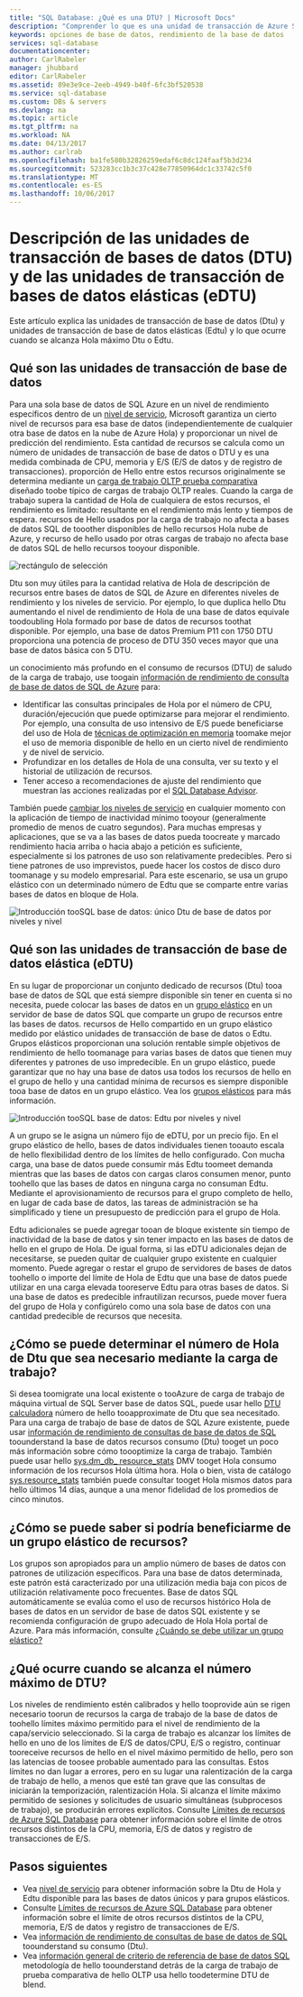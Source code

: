 ```yaml
---
title: "SQL Database: ¿Qué es una DTU? | Microsoft Docs"
description: "Comprender lo que es una unidad de transacción de Azure SQL Database."
keywords: opciones de base de datos, rendimiento de la base de datos
services: sql-database
documentationcenter: 
author: CarlRabeler
manager: jhubbard
editor: CarlRabeler
ms.assetid: 89e3e9ce-2eeb-4949-b40f-6fc3bf520538
ms.service: sql-database
ms.custom: DBs & servers
ms.devlang: na
ms.topic: article
ms.tgt_pltfrm: na
ms.workload: NA
ms.date: 04/13/2017
ms.author: carlrab
ms.openlocfilehash: ba1fe580b32826259edaf6c8dc124faaf5b3d234
ms.sourcegitcommit: 523283cc1b3c37c428e77850964dc1c33742c5f0
ms.translationtype: MT
ms.contentlocale: es-ES
ms.lasthandoff: 10/06/2017
---
```

# <a name="explaining-database-transaction-units-dtus-and-elastic-database-transaction-units-edtus"></a>Descripción de las unidades de transacción de bases de datos (DTU) y de las unidades de transacción de bases de datos elásticas (eDTU)
Este artículo explica las unidades de transacción de base de datos (Dtu) y unidades de transacción de base de datos elásticas (Edtu) y lo que ocurre cuando se alcanza Hola máximo Dtu o Edtu.  

## <a name="what-are-database-transaction-units-dtus"></a>Qué son las unidades de transacción de base de datos
Para una sola base de datos de SQL Azure en un nivel de rendimiento específicos dentro de un [nivel de servicio](sql-database-service-tiers.md#single-database-service-tiers-and-performance-levels), Microsoft garantiza un cierto nivel de recursos para esa base de datos (independientemente de cualquier otra base de datos en la nube de Azure Hola) y proporcionar un nivel de predicción del rendimiento. Esta cantidad de recursos se calcula como un número de unidades de transacción de base de datos o DTU y es una medida combinada de CPU, memoria y E/S (E/S de datos y de registro de transacciones). proporción de Hello entre estos recursos originalmente se determina mediante un [carga de trabajo OLTP prueba comparativa](sql-database-benchmark-overview.md) diseñado toobe típico de cargas de trabajo OLTP reales. Cuando la carga de trabajo supera la cantidad de Hola de cualquiera de estos recursos, el rendimiento es limitado: resultante en el rendimiento más lento y tiempos de espera. recursos de Hello usados por la carga de trabajo no afecta a bases de datos SQL de tooother disponibles de hello recursos Hola nube de Azure, y recurso de hello usado por otras cargas de trabajo no afecta base de datos SQL de hello recursos tooyour disponible.

![rectángulo de selección](./media/sql-database-what-is-a-dtu/bounding-box.png)

Dtu son muy útiles para la cantidad relativa de Hola de descripción de recursos entre bases de datos de SQL de Azure en diferentes niveles de rendimiento y los niveles de servicio. Por ejemplo, lo que duplica hello Dtu aumentando el nivel de rendimiento de Hola de una base de datos equivale toodoubling Hola formado por base de datos de recursos toothat disponible. Por ejemplo, una base de datos Premium P11 con 1750 DTU proporciona una potencia de proceso de DTU 350 veces mayor que una base de datos básica con 5 DTU.  

un conocimiento más profundo en el consumo de recursos (DTU) de saludo de la carga de trabajo, use toogain [información de rendimiento de consulta de base de datos de SQL de Azure](sql-database-query-performance.md) para:

- Identificar las consultas principales de Hola por el número de CPU, duración/ejecución que puede optimizarse para mejorar el rendimiento. Por ejemplo, una consulta de uso intensivo de E/S puede beneficiarse del uso de Hola de [técnicas de optimización en memoria](sql-database-in-memory.md) toomake mejor el uso de memoria disponible de hello en un cierto nivel de rendimiento y de nivel de servicio.
- Profundizar en los detalles de Hola de una consulta, ver su texto y el historial de utilización de recursos.
- Tener acceso a recomendaciones de ajuste del rendimiento que muestran las acciones realizadas por el [SQL Database Advisor](sql-database-advisor.md).

También puede [cambiar los niveles de servicio](sql-database-service-tiers.md) en cualquier momento con la aplicación de tiempo de inactividad mínimo tooyour (generalmente promedio de menos de cuatro segundos). Para muchas empresas y aplicaciones, que se va a las bases de datos pueda toocreate y marcado rendimiento hacia arriba o hacia abajo a petición es suficiente, especialmente si los patrones de uso son relativamente predecibles. Pero si tiene patrones de uso imprevistos, puede hacer los costos de disco duro toomanage y su modelo empresarial. Para este escenario, se usa un grupo elástico con un determinado número de Edtu que se comparte entre varias bases de datos en bloque de Hola.

![Introducción tooSQL base de datos: único Dtu de base de datos por niveles y nivel](./media/sql-database-what-is-a-dtu/single_db_dtus.png)

## <a name="what-are-elastic-database-transaction-units-edtus"></a>Qué son las unidades de transacción de base de datos elástica (eDTU)
En su lugar de proporcionar un conjunto dedicado de recursos (Dtu) tooa base de datos de SQL que está siempre disponible sin tener en cuenta si no necesita, puede colocar las bases de datos en un [grupo elástico](sql-database-elastic-pool.md) en un servidor de base de datos SQL que comparte un grupo de recursos entre las bases de datos. recursos de Hello compartido en un grupo elástico medido por elástico unidades de transacción de base de datos o Edtu. Grupos elásticos proporcionan una solución rentable simple objetivos de rendimiento de hello toomanage para varias bases de datos que tienen muy diferentes y patrones de uso impredecible. En un grupo elástico, puede garantizar que no hay una base de datos usa todos los recursos de hello en el grupo de hello y una cantidad mínima de recursos es siempre disponible tooa base de datos en un grupo elástico. Vea los [grupos elásticos](sql-database-elastic-pool.md) para más información.

![Introducción tooSQL base de datos: Edtu por niveles y nivel](./media/sql-database-what-is-a-dtu/sqldb_elastic_pools.png)

A un grupo se le asigna un número fijo de eDTU, por un precio fijo. En el grupo elástico de hello, bases de datos individuales tienen tooauto escala de hello flexibilidad dentro de los límites de hello configurado. Con mucha carga, una base de datos puede consumir más Edtu toomeet demanda mientras que las bases de datos con cargas claros consumen menor, punto toohello que las bases de datos en ninguna carga no consuman Edtu. Mediante el aprovisionamiento de recursos para el grupo completo de hello, en lugar de cada base de datos, las tareas de administración se ha simplificado y tiene un presupuesto de predicción para el grupo de Hola.

Edtu adicionales se puede agregar tooan de bloque existente sin tiempo de inactividad de la base de datos y sin tener impacto en las bases de datos de hello en el grupo de Hola. De igual forma, si las eDTU adicionales dejan de necesitarse, se pueden quitar de cualquier grupo existente en cualquier momento. Puede agregar o restar el grupo de servidores de bases de datos toohello o importe del límite de Hola de Edtu que una base de datos puede utilizar en una carga elevada tooreserve Edtu para otras bases de datos. Si una base de datos es predecible infrautilizan recursos, puede mover fuera del grupo de Hola y configúrelo como una sola base de datos con una cantidad predecible de recursos que necesita.

## <a name="how-can-i-determine-hello-number-of-dtus-needed-by-my-workload"></a>¿Cómo se puede determinar el número de Hola de Dtu que sea necesario mediante la carga de trabajo?
Si desea toomigrate una local existente o tooAzure de carga de trabajo de máquina virtual de SQL Server base de datos SQL, puede usar hello [DTU calculadora](http://dtucalculator.azurewebsites.net/) número de hello tooapproximate de Dtu que sea necesitado. Para una carga de trabajo de base de datos de SQL Azure existente, puede usar [información de rendimiento de consultas de base de datos de SQL](sql-database-query-performance.md) toounderstand la base de datos recursos consumo (Dtu) tooget un poco más información sobre cómo toooptimize la carga de trabajo. También puede usar hello [sys.dm_db_ resource_stats](https://msdn.microsoft.com/library/dn800981.aspx) DMV tooget Hola consumo información de los recursos Hola última hora. Hola o bien, vista de catálogo [sys.resource_stats](http://msdn.microsoft.com/library/dn269979.aspx) también puede consultar tooget Hola mismos datos para hello últimos 14 días, aunque a una menor fidelidad de los promedios de cinco minutos.

## <a name="how-do-i-know-if-i-could-benefit-from-an-elastic-pool-of-resources"></a>¿Cómo se puede saber si podría beneficiarme de un grupo elástico de recursos?
Los grupos son apropiados para un amplio número de bases de datos con patrones de utilización específicos. Para una base de datos determinada, este patrón está caracterizado por una utilización media baja con picos de utilización relativamente poco frecuentes. Base de datos SQL automáticamente se evalúa como el uso de recursos histórico Hola de bases de datos en un servidor de base de datos SQL existente y se recomienda configuración de grupo adecuado de Hola Hola portal de Azure. Para más información, consulte [¿Cuándo se debe utilizar un grupo elástico?](sql-database-elastic-pool.md)

## <a name="what-happens-when-i-hit-my-maximum-dtus"></a>¿Qué ocurre cuando se alcanza el número máximo de DTU?
Los niveles de rendimiento estén calibrados y hello tooprovide aún se rigen necesario toorun de recursos la carga de trabajo de la base de datos de toohello límites máximo permitido para el nivel de rendimiento de la capa/servicio seleccionado. Si la carga de trabajo es alcanzar los límites de hello en uno de los límites de E/S de datos/CPU, E/S o registro, continuar tooreceive recursos de hello en el nivel máximo permitido de hello, pero son las latencias de toosee probable aumentado para las consultas. Estos límites no dan lugar a errores, pero en su lugar una ralentización de la carga de trabajo de hello, a menos que esté tan grave que las consultas de iniciarán la temporización, ralentización Hola. Si alcanza el límite máximo permitido de sesiones y solicitudes de usuario simultáneas (subprocesos de trabajo), se producirán errores explícitos. Consulte [Límites de recursos de Azure SQL Database](sql-database-resource-limits.md) para obtener información sobre el límite de otros recursos distintos de la CPU, memoria, E/S de datos y registro de transacciones de E/S.

## <a name="next-steps"></a>Pasos siguientes
* Vea [nivel de servicio](sql-database-service-tiers.md) para obtener información sobre la Dtu de Hola y Edtu disponible para las bases de datos únicos y para grupos elásticos.
* Consulte [Límites de recursos de Azure SQL Database](sql-database-resource-limits.md) para obtener información sobre el límite de otros recursos distintos de la CPU, memoria, E/S de datos y registro de transacciones de E/S.
* Vea [información de rendimiento de consultas de base de datos de SQL](sql-database-query-performance.md) toounderstand su consumo (Dtu).
* Vea [información general de criterio de referencia de base de datos SQL](sql-database-benchmark-overview.md) metodología de hello toounderstand detrás de la carga de trabajo de prueba comparativa de hello OLTP usa hello toodetermine DTU de blend.
